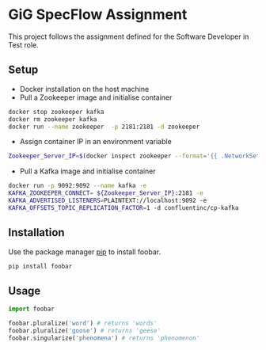 # GiG SpecFlow Assignment

This project follows the assignment defined for the Software Developer in Test role.

## Setup

- Docker installation on the host machine
- Pull a Zookeeper image and initialise container

```bash
docker stop zookeeper kafka
docker rm zookeeper kafka
docker run --name zookeeper  -p 2181:2181 -d zookeeper
```
- Assign container IP in an environment variable
```bash
Zookeeper_Server_IP=$(docker inspect zookeeper --format='{{ .NetworkSettings.IPAddress }}')
```
- Pull a Kafka image and initialise container
```bash
docker run -p 9092:9092 --name kafka -e
KAFKA_ZOOKEEPER_CONNECT= ${Zookeeper_Server_IP}:2181 -e
KAFKA_ADVERTISED_LISTENERS=PLAINTEXT://localhost:9092 -e
KAFKA_OFFSETS_TOPIC_REPLICATION_FACTOR=1 -d confluentinc/cp-kafka
```

## Installation

Use the package manager [pip](https://pip.pypa.io/en/stable/) to install foobar.

```bash
pip install foobar
```

## Usage

```python
import foobar

foobar.pluralize('word') # returns 'words'
foobar.pluralize('goose') # returns 'geese'
foobar.singularize('phenomena') # returns 'phenomenon'